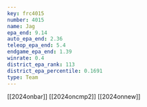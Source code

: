 ```yaml
---
key: frc4015
number: 4015
name: Jag
epa_end: 9.14
auto_epa_end: 2.36
teleop_epa_end: 5.4
endgame_epa_end: 1.39
winrate: 0.4
district_epa_rank: 113
district_epa_percentile: 0.1691
type: Team
---
```

[[2024onbar]]
[[2024oncmp2]]
[[2024onnew]]
